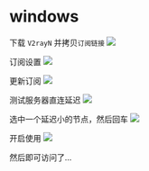 # windows

下载 `V2rayN` 并拷贝`订阅链接`
![](images/v2free-01.png)

订阅设置
![](images/v2free-02.png)

更新订阅
![](images/v2free-03.png)

测试服务器直连延迟
![](images/v2free-04.png)

选中一个延迟小的节点，然后回车
![](images/v2free-05.png)

开启使用
![](images/v2free-06.png)

然后即可访问了...

